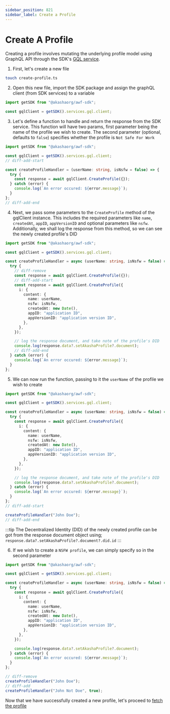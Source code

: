 ```yaml
---
sidebar_position: 821
sidebar_label: Create a Profile
---
```


# Create A Profile

Creating a profile involves mutating the underlying <span className="highlight-1">profile model</span> using GraphQL API through the SDK's [GQL service](../../data-fetching-and-mutations/sdk/services/Services.md#graphql).

1. First, let's create a new file

```bash
touch create-profile.ts
```

2. Open this new file, import the SDK package and assign the graphQL client (from SDK services) to a variable

```ts title="create-profile.ts"
import getSDK from "@akashaorg/awf-sdk";

const gqlClient = getSDK().services.gql.client;
```

3. Let's define a function to handle and return the response from the SDK service. This function will have two params, first parameter being the name of the profile we wish to create. The second parameter (optional, defaults to `false`) specifies whether the profile is `Not Safe For Work`

```ts title="create-profile.ts"
import getSDK from "@akashaorg/awf-sdk";

const gqlClient = getSDK().services.gql.client;
// diff-add-start

const createProfileHandler = (userName: string, isNsfw = false) => {
  try {
    const response = await gqlClient.CreateProfile({});
  } catch (error) {
    console.log(`An error occured: ${error.message}`);
  }
};
// diff-add-end
```

4. Next, we pass some parameters to the `CreateProfile` method of the gqlClient instance. This includes the required parameters like `name`, `createdAt`, `appID`, `appVersionID` and optional parameters like `nsfw`. Additionally, we shall log the response from this method, so we can see the newly created profile's DID

```ts title="create-profile.ts"
import getSDK from "@akashaorg/awf-sdk";

const gqlClient = getSDK().services.gql.client;

const createProfileHandler = async (userName: string, isNsfw = false) => {
  try {
    // diff-remove
    const response = await gqlClient.CreateProfile({});
    // diff-add-start
    const response = await gqlClient.CreateProfile({
      i: {
        content: {
          name: userName,
          nsfw: isNsfw,
          createdAt: new Date(),
          appID: "application ID",
          appVersionID: "application version ID",
        },
      },
    });

    // log the response document, and take note of the profile's DID
    console.log(response.data?.setAkashaProfile?.document);
    // diff-add-end
  } catch (error) {
    console.log(`An error occured: ${error.message}`);
  }
};
```

5. We can now run the function, passing to it the `userName` of the profile we wish to create

```ts title="create-profile.ts"
import getSDK from "@akashaorg/awf-sdk";

const gqlClient = getSDK().services.gql.client;

const createProfileHandler = async (userName: string, isNsfw = false) => {
  try {
    const response = await gqlClient.CreateProfile({
      i: {
        content: {
          name: userName,
          nsfw: isNsfw,
          createdAt: new Date(),
          appID: "application ID",
          appVersionID: "application version ID",
        },
      },
    });

    // log the response document, and take note of the profile's DID
    console.log(response.data?.setAkashaProfile?.document);
  } catch (error) {
    console.log(`An error occured: ${error.message}`);
  }
};
// diff-add-start

createProfileHandler("John Doe");
// diff-add-end
```

:::tip
The Decentralized Identity (DID) of the newly created profile can be got from the response document object using;
`response.data?.setAkashaProfile?.document?.did.id`
:::

6. If we wish to create a `NSFW profile`, we can simply specify so in the second parameter

```ts title="create-profile.ts"
import getSDK from "@akashaorg/awf-sdk";

const gqlClient = getSDK().services.gql.client;

const createProfileHandler = async (userName: string, isNsfw = false) => {
  try {
    const response = await gqlClient.CreateProfile({
      i: {
        content: {
          name: userName,
          nsfw: isNsfw,
          createdAt: new Date(),
          appID: "application ID",
          appVersionID: "application version ID",
        },
      },
    });

    console.log(response.data?.setAkashaProfile?.document);
  } catch (error) {
    console.log(`An error occured: ${error.message}`);
  }
};

// diff-remove
createProfileHandler("John Doe");
// diff-add
createProfileHandler("John Not Doe", true);
```

Now that we have successfully created a new profile, let's proceed to [fetch the profile](./fetch-a-profile.md)
